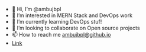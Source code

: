 - 👋 Hi, I’m @ambujbpl
- 👀 I’m interested in MERN Stack and DevOps work
- 🌱 I’m currently learning DevOps stuf!
- 💞️ I’m looking to collaborate on Open source projects
- 📫 How to reach me ambujbpl@github.io
- [Link](https://docs.google.com/document/d/1RDn1Buh1QNahugTx_NfXMBmvJJlaNCzUiHl-2yWuunk/edit#) 
<!---
ambujbpl/ambujbpl is a ✨ special ✨ repository because its `README.md` (this file) appears on your GitHub profile.
You can click the Preview link to take a look at your changes.
--->
